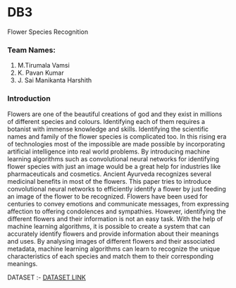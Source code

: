 # DB3
Flower Species Recognition
### Team Names:
1. M.Tirumala Vamsi 
2. K. Pavan Kumar
3. J. Sai Manikanta Harshith
### Introduction
Flowers are one of the beautiful creations of god and they exist in millions of different
species and colours. Identifying each of them requires a botanist with immense knowledge and
skills. Identifying the scientific names and family of the flower species is complicated too. In
this rising era of technologies most of the impossible are made possible by incorporating
artificial intelligence into real world problems. By introducing machine learning algorithms
such as convolutional neural networks for identifying flower species with just an image would
be a great help for industries like pharmaceuticals and cosmetics. Ancient Ayurveda recognizes
several medicinal benefits in most of the flowers. This paper tries to introduce convolutional
neural networks to efficiently identify a flower by just feeding an image of the flower to be
recognized. Flowers have been used for centuries to convey emotions and communicate
messages, from expressing affection to offering condolences and sympathies. However,
identifying the different flowers and their information is not an easy task.
With the help of machine learning algorithms, it is possible to create a system that can
accurately identify flowers and provide information about their meanings and uses. By
analysing images of different flowers and their associated metadata, machine learning
algorithms can learn to recognize the unique characteristics of each species and match them to
their corresponding meanings.

DATASET :- [DATASET LINK](https://www.kaggle.com/datasets/alxmamaev/flowers-recognition)
